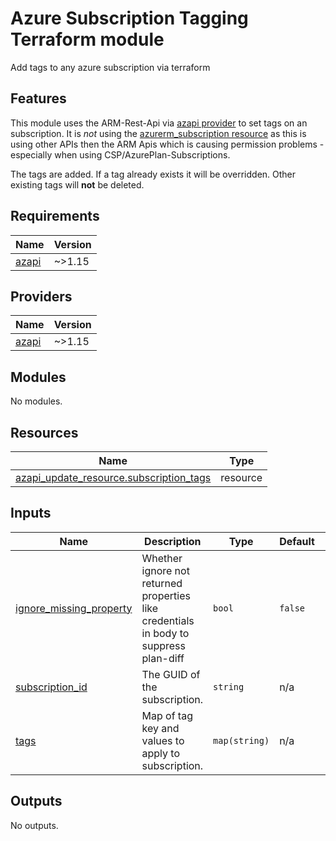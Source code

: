 # Azure Subscription Tagging Terraform module
Add tags to any azure subscription via terraform

 ## Features
 This module uses the ARM-Rest-Api via [azapi provider](https://registry.terraform.io/providers/Azure/azapi/latest/docs) to set tags on an subscription.
 It is *not* using the [azurerm_subscription resource](https://registry.terraform.io/providers/hashicorp/azurerm/latest/docs/resources/subscription) as this is using other APIs then the ARM Apis which is causing permission problems - especially when using CSP/AzurePlan-Subscriptions.

 The tags are added. If a tag already exists it will be overridden. Other existing tags will **not** be deleted.

 <!-- BEGIN_TF_DOCS -->
## Requirements

| Name | Version |
|------|---------|
| <a name="requirement_azapi"></a> [azapi](#requirement\_azapi) | ~>1.15 |

## Providers

| Name | Version |
|------|---------|
| <a name="provider_azapi"></a> [azapi](#provider\_azapi) | ~>1.15 |

## Modules

No modules.

## Resources

| Name | Type |
|------|------|
| [azapi_update_resource.subscription_tags](https://registry.terraform.io/providers/azure/azapi/latest/docs/resources/update_resource) | resource |

## Inputs

| Name | Description | Type | Default | Required |
|------|-------------|------|---------|:--------:|
| <a name="input_ignore_missing_property"></a> [ignore\_missing\_property](#input\_ignore\_missing\_property) | Whether ignore not returned properties like credentials in body to suppress plan-diff | `bool` | `false` | no |
| <a name="input_subscription_id"></a> [subscription\_id](#input\_subscription\_id) | The GUID of the subscription. | `string` | n/a | yes |
| <a name="input_tags"></a> [tags](#input\_tags) | Map of tag key and values to apply to subscription. | `map(string)` | n/a | yes |

## Outputs

No outputs.
<!-- END_TF_DOCS -->